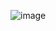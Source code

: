 ![image](https://github.com/jairocolondev/proyecto-calculadora/assets/83477127/676e13fd-bdf9-49d4-82f2-24fb9204bfd6)

